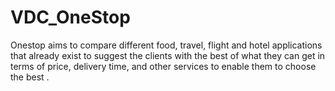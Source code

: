 # VDC_OneStop
Onestop aims to compare different food, travel, flight and hotel applications that already exist to suggest the clients with the best of what they can get in terms of price, delivery time, and other services to enable them to choose the best .
